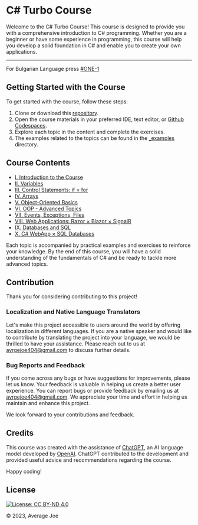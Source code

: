 # C# Turbo Course

Welcome to the C# Turbo Course! This course is designed to provide you with a comprehensive introduction to C# programming. Whether you are a beginner or have some experience in programming, this course will help you develop a solid foundation in C# and enable you to create your own applications.

___

For Bulgarian Language press [#ONE-1](https://avrgejoe.github.io/csharp/bg)

## Getting Started with the Course

To get started with the course, follow these steps:

1. Clone or download this [repository](https://github.com/avrgeJoe/csharp/archive/refs/heads/master.zip).
2. Open the course materials in your preferred IDE, text editor, or [Github Codespaces](https://github.com/codespaces).
3. Explore each topic in the content and complete the exercises.
4. The examples related to the topics can be found in the [_examples](https://github.com/avrgeJoe/csharp/tree/master/_examples) directory.

## Course Contents

- [I. Introduction to the Course](https://avrgejoe.github.io/csharp/#I)
- [II. Variables](https://avrgejoe.github.io/csharp/#II)
- [III. Control Statements: if × for](https://avrgejoe.github.io/csharp/#III)
- [IV. Arrays](https://avrgejoe.github.io/csharp/#IV)
- [V. Object-Oriented Basics](https://avrgejoe.github.io/csharp/#V)
- [VI. OOP - Advanced Topics](https://avrgejoe.github.io/csharp/#VI)
- [VII. Events, Exceptions, Files](https://avrgejoe.github.io/csharp/#VII)
- [VIII. Web Applications: Razor × Blazor × SignalR](https://avrgejoe.github.io/csharp/#VIII)
- [IX. Databases and SQL](https://avrgejoe.github.io/csharp/#IX)
- [X. C# WebApp × SQL Databases](https://avrgejoe.github.io/csharp/#X)

Each topic is accompanied by practical examples and exercises to reinforce your knowledge. By the end of this course, you will have a solid understanding of the fundamentals of C# and be ready to tackle more advanced topics.


## Contribution

Thank you for considering contributing to this project! 

### Localization and Native Language Translators
Let's make this project accessible to users around the world by offering localization in different languages. If you are a native speaker and would like to contribute by translating the project into your language, we would be thrilled to have your assistance. Please reach out to us at avrgejoe404@gmail.com to discuss further details.

### Bug Reports and Feedback
If you come across any bugs or have suggestions for improvements, please let us know. Your feedback is valuable in helping us create a better user experience. You can report bugs or provide feedback by emailing us at avrgejoe404@gmail.com. We appreciate your time and effort in helping us maintain and enhance this project.

We look forward to your contributions and feedback.

## Credits

This course was created with the assistance of [ChatGPT](https://chat.openai.com/), an AI language model developed by [OpenAI](https://openai.com/). ChatGPT contributed to the development and provided useful advice and recommendations regarding the course.

Happy coding!

## License

[![License: CC BY-ND 4.0](https://img.shields.io/badge/License-CC%20BY--ND-lightgrey.svg)](https://creativecommons.org/licenses/by-nd/4.0/)

© 2023, Average Joe